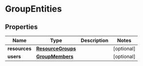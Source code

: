 # GroupEntities

## Properties
| Name | Type | Description | Notes |
| ------------ | ------------- | ------------- | ------------- |
| **resources** | [**ResourceGroups**](ResourceGroups.md) |  | [optional]  |
| **users** | [**GroupMembers**](GroupMembers.md) |  | [optional]  |


